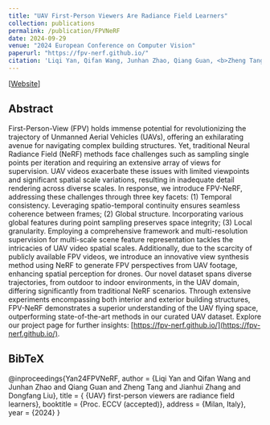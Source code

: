 ```yaml
---
title: "UAV First-Person Viewers Are Radiance Field Learners"
collection: publications
permalink: /publication/FPVNeRF
date: 2024-09-29
venue: "2024 European Conference on Computer Vision"
paperurl: "https://fpv-nerf.github.io/"
citation: 'Liqi Yan, Qifan Wang, Junhan Zhao, Qiang Guan, <b>Zheng Tang</b>, Jianhui Zhang and Dongfang Liu. "UAV First-Person Viewers Are Radiance Field Learners". <i>Proceedings of 2024 European Conference on Computer Vision (ECCV 2024)</i>. 2024.'
---
```


[<a href="https://fpv-nerf.github.io/">Website</a>]

## Abstract
First-Person-View (FPV) holds immense potential for revolutionizing the trajectory of Unmanned Aerial Vehicles (UAVs), offering an exhilarating avenue for navigating complex building structures. Yet, traditional Neural Radiance Field (NeRF) methods face challenges such as sampling single points per iteration and requiring an extensive array of views for supervision. UAV videos exacerbate these issues with limited viewpoints and significant spatial scale variations, resulting in inadequate detail rendering across diverse scales. In response, we introduce FPV-NeRF, addressing these challenges through three key facets: (1) Temporal consistency. Leveraging spatio-temporal continuity ensures seamless coherence between frames; (2) Global structure. Incorporating various global features during point sampling preserves space integrity; (3) Local granularity. Employing a comprehensive framework and multi-resolution supervision for multi-scale scene feature representation tackles the intricacies of UAV video spatial scales. Additionally, due to the scarcity of publicly available FPV videos, we introduce an innovative view synthesis method using NeRF to generate FPV perspectives from UAV footage, enhancing spatial perception for drones. Our novel dataset spans diverse trajectories, from outdoor to indoor environments, in the UAV domain, differing significantly from traditional NeRF scenarios. Through extensive experiments encompassing both interior and exterior building structures, FPV-NeRF demonstrates a superior understanding of the UAV flying space, outperforming state-of-the-art methods in our curated UAV dataset. Explore our project page for further insights: [https://fpv-nerf.github.io/](https://fpv-nerf.github.io/).

## BibTeX
@inproceedings{Yan24FPVNeRF,
author = {Liqi Yan and Qifan Wang and Junhan Zhao and Qiang Guan and Zheng Tang and Jianhui Zhang and Dongfang Liu},
title = { {UAV} first-person viewers are radiance field learners},
booktitle = {Proc. ECCV (accepted)},
address = {Milan, Italy},
year = {2024}
}
